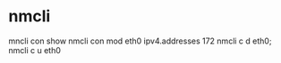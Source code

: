 nmcli
========================
mncli con show
nmcli con mod eth0 ipv4.addresses 172
nmcli c d eth0; nmcli c u eth0